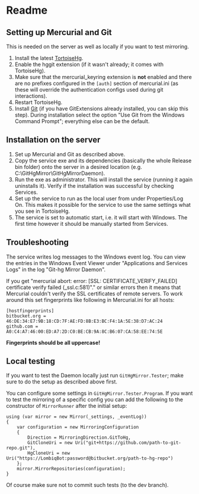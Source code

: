 # Readme



## Setting up Mercurial and Git

This is needed on the server as well as locally if you want to test mirroring.

1. Install the latest [TortoiseHg](http://tortoisehg.bitbucket.org/).
2. Enable the hggit extension (if it wasn't already; it comes with TortoiseHg). 
2. Make sure that the mercurial_keyring extension is **not** enabled and there are no prefixes configured in the `[auth]` section of mercurial.ini (as these will override the authentication configs used during git interactions).
3. Restart TortoiseHg.
4. Install [Git](https://git-scm.com/) (if you have GitExtensions already installed, you can skip this step). During installation select the option "Use Git from the Windows Command Prompt"; everything else can be the default.


## Installation on the server

1. Set up Mercurial and Git as described above.
2. Copy the service exe and its dependencies (basically the whole Release bin folder) onto the server in a desired location (e.g. C:\GitHgMirror\GitHgMirrorDaemon).
3. Run the exe as administrator. This will install the service (running it again uninstalls it). Verify if the installation was successful by checking Services.
4. Set up the service to run as the local user from under Properties/Log On. This makes it possible for the service to use the same settings what you see in TortoiseHg.
5. The service is set to automatic start, i.e. it will start with Windows. The first time however it should be manually started from Services.


## Troubleshooting

The service writes log messages to the Windows event log. You can view the entries in the Windows Event Viewer under "Applications and Services Logs" in the log "Git-hg Mirror Daemon".

If you get "mercurial abort: error: [SSL: CERTIFICATE_VERIFY_FAILED] certificate verify failed (_ssl.c:581)"." or similar errors then it means that Mercurial couldn't verify the SSL certificates of remote servers. To work around this set fingerprints like following in Mercurial.ini for all hosts:

    [hostfingerprints]
    bitbucket.org = 46:DE:34:E7:9B:18:CD:7F:AE:FD:8B:E3:BC:F4:1A:5E:38:D7:AC:24
    github.com = A0:C4:A7:46:00:ED:A7:2D:C0:BE:CB:9A:8C:B6:07:CA:58:EE:74:5E

**Fingerprints should be all uppercase!**


## Local testing

If you want to test the Daemon locally just run `GitHgMirror.Tester`; make sure to do the setup as described above first.

You can configure some settings in `GitHgMirror.Tester.Program`. If you want to test the mirroring of a specific config you can add the following to the constructor of `MirrorRunner` after the initial setup:

    using (var mirror = new Mirror(_settings, _eventLog))
    {
        var configuration = new MirroringConfiguration
        {
            Direction = MirroringDirection.GitToHg,
            GitCloneUri = new Uri("git+https://github.com/path-to-git-repo.git"),
            HgCloneUri = new Uri("https://LombiqBot:password@bitbucket.org/path-to-hg-repo")
        };
        mirror.MirrorRepositories(configuration);
    }

Of course make sure not to commit such tests (to the dev branch).